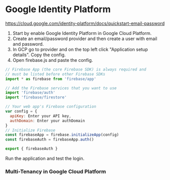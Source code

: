# Google Identity Platform
https://cloud.google.com/identity-platform/docs/quickstart-email-password  
1. Start by enable Google Identity Platform in Google Cloud Platform.  
2. Create an email/password provider and then create a user with email and password.  
3. In GCP go to provider and on the top left click "Application setup details". Copy the config.  
4. Open firebase.js and paste the config.  
```js
// Firebase App (the core Firebase SDK) is always required and
// must be listed before other Firebase SDKs
import * as firebase from 'firebase/app'

// Add the Firebase services that you want to use
import 'firebase/auth'
import 'firebase/firestore'

// Your web app's Firebase configuration
var config = {
  apiKey: Enter your API key,
  authDomain: Enter your authDomain
}
// Initialize Firebase
const firebaseApp = firebase.initializeApp(config)
const firebaseAuth = firebaseApp.auth()

export { firebaseAuth }
```
Run the application and test the login.  
### Multi-Tenancy in Google Cloud Platform


